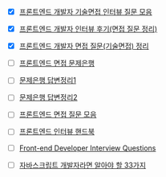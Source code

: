 - [x] [프론트엔드 개발자 기술면접 인터뷰 질문 모음](https://realmojo.tistory.com/300)

- [x] [프론트엔드 개발자 인터뷰 후기(면접 질문 정리)](https://velog.io/@tmmoond8/%ED%94%84%EB%A1%A0%ED%8A%B8%EC%97%94%EB%93%9C-%EA%B0%9C%EB%B0%9C%EC%9E%90-%EC%9D%B8%ED%84%B0%EB%B7%B0-%ED%9B%84%EA%B8%B0-%EB%A9%B4%EC%A0%91-%EC%A7%88%EB%AC%B8-%EC%A0%95%EB%A6%AC-%EC%9E%91%EC%84%B1-%EC%A4%91)

- [x] [프론트엔드 개발자 면접 질문(기술면접) 정리](https://sunnykim91.tistory.com/121)

- [ ] [프론트엔드 면접 문제은행](https://h5bp.org/Front-end-Developer-Interview-Questions/translations/korean/)  
- [ ] [문제은행 답변정리1](https://frontdev.tistory.com/entry/%ED%94%84%EB%A1%A0%ED%8A%B8%EC%97%94%EB%93%9C-%EB%A9%B4%EC%A0%91-%EB%AC%B8%EC%A0%9C%EC%9D%80%ED%96%89%EC%97%90-%EB%8C%80%ED%95%9C-%EC%A0%95%EB%A6%AC1?category=763736)  
- [ ] [문제은행 답변정리2](https://frontdev.tistory.com/entry/%ED%94%84%EB%A1%A0%ED%8A%B8%EC%97%94%EB%93%9C-%EB%A9%B4%EC%A0%91-%EB%AC%B8%EC%A0%9C%EC%9D%80%ED%96%89%EC%97%90-%EB%8C%80%ED%95%9C-%EC%A0%95%EB%A6%AC2)

- [ ] [프론트엔드 면접 질문 모음](https://velog.io/@honeysuckle/%EC%8B%A0%EC%9E%85-%ED%94%84%EB%A1%A0%ED%8A%B8%EC%97%94%EB%93%9C-%EB%A9%B4%EC%A0%91-%EC%A7%88%EB%AC%B8-%EB%AA%A8%EC%9D%8C)

- [ ] [프론트엔드 인터뷰 핸드북](https://github.com/yangshun/front-end-interview-handbook/tree/master/contents/kr)

- [ ] [Front-end Developer Interview Questions](https://github.com/h5bp/Front-end-Developer-Interview-Questions)

- [ ] [자바스크립트 개발자라면 알아야 할 33가지](https://velog.io/@jakeseo_me/2019-03-15-2303-%EC%9E%91%EC%84%B1%EB%90%A8-rmjta5a3xh)